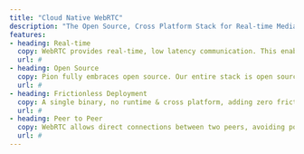 ```yaml
---
title: "Cloud Native WebRTC"
description: "The Open Source, Cross Platform Stack for Real-time Media and Data Communication."
features:
- heading: Real-time
  copy: WebRTC provides real-time, low latency communication. This enables time sensitive use-cases including video conferencing and video games.
  url: #
- heading: Open Source
  copy: Pion fully embraces open source. Our entire stack is open source and has a vibrant community of contributors, maintainers and users. We actively encourage and mentor contributions. Feel free to open a ticket or pull request in on of our repositories. Let us know about your project. We're always looking to help people building on our tools.
  url: #
- heading: Frictionless Deployment
  copy: A single binary, no runtime & cross platform, adding zero friction to your project's deployment! All this is possible because the entire Pion stack is written in Go.
  url: #
- heading: Peer to Peer
  copy: WebRTC allows direct connections between two peers, avoiding potentially costly relay servers.
  url: #
---
```

